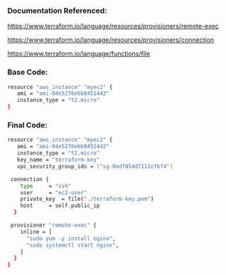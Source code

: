 ### Documentation Referenced:

https://www.terraform.io/language/resources/provisioners/remote-exec

https://www.terraform.io/language/resources/provisioners/connection

https://www.terraform.io/language/functions/file

### Base Code:
```sh
resource "aws_instance" "myec2" {
   ami = "ami-04e5276ebb8451442"
   instance_type = "t2.micro"
}
```

### Final Code:

```sh
resource "aws_instance" "myec2" {
   ami = "ami-04e5276ebb8451442"
   instance_type = "t2.micro"
   key_name = "terraform-key"
   vpc_security_group_ids = ["sg-0edf854d7112cfbf4"]

 connection {
    type     = "ssh"
    user     = "ec2-user"
    private_key  = file("./terraform-key.pem")
    host     = self.public_ip
  }

 provisioner "remote-exec" {
    inline = [
      "sudo yum -y install nginx",
      "sudo systemctl start nginx",
    ]
  }
}
```
